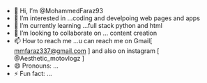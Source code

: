- 👋 Hi, I’m @MohammedFaraz93
- 👀 I’m interested in ...coding and develpoing web pages and apps
- 🌱 I’m currently learning ...full stack python and html 
- 💞️ I’m looking to collaborate on ... content creation
- 📫 How to reach me ...u can reach me on Gmail[ mmfaraz337@gmail.com ] and also on instagram [ @Aesthetic_motovlogz ]
- 😄 Pronouns: ...
- ⚡ Fun fact: ...

<!---
MohammedFaraz93/MohammedFaraz93 is a ✨ special ✨ repository because its `README.md` (this file) appears on your GitHub profile.
You can click the Preview link to take a look at your changes.
--->
